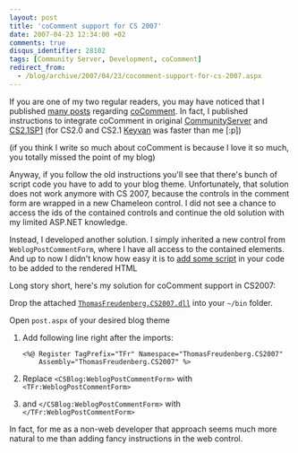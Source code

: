 ```yaml
---
layout: post
title: 'coComment support for CS 2007'
date: 2007-04-23 12:34:00 +02
comments: true
disqus_identifier: 28102
tags: [Community Server, Development, coComment]
redirect_from:
  - /blog/archive/2007/04/23/cocomment-support-for-cs-2007.aspx
---
```


If you are one of my two regular readers, you may have noticed that I published [many posts](/tag/cocomment/) regarding [coComment](http://www.cocomment.com/). In fact, I published instructions to integrate coComment in original [CommunityServer](/archive/2006/02/08/revised-cocomment-support/) and [CS2.1SP1](/archive/2006/09/19/updated-cocomment-support-for-community-server-2-1/) (for CS2.0 and CS2.1 [Keyvan](http://nayyeri.net/) was faster than me [:p])

(if you think I write so much about coComment is because I love it so much, you totally missed the point of my blog)

Anyway, if you follow the old instructions you'll see that there's bunch of script code you have to add to your blog theme. Unfortunately, that solution does not work anymore with CS 2007, because the controls in the comment form are wrapped in a new Chameleon control. I did not see a chance to access the ids of the contained controls and continue the old solution with my limited ASP.NET knowledge.

Instead, I developed another solution. I simply inherited a new control from `WeblogPostCommentForm`, where I have all access to the contained elements. And up to now I didn't know how easy it is to [add some script](http://msdn2.microsoft.com/en-us/library/system.web.ui.clientscriptmanager.registerclientscriptblock.aspx) in your code to be added to the rendered HTML

Long story short, here's my solution for coComment support in CS2007:

Drop the attached [`ThomasFreudenberg.CS2007.dll`](/files/archive/ThomasFreudenberg.CS2007.dll) into your `~/bin` folder.

Open `post.aspx` of your desired blog theme

1.  Add following line right after the imports:

    ``` aspnet
    <%@ Register TagPrefix="TFr" Namespace="ThomasFreudenberg.CS2007"
        Assembly="ThomasFreudenberg.CS2007" %>
    ```

2.  Replace `<CSBlog:WeblogPostCommentForm>` with `<TFr:WeblogPostCommentForm>`
3.  and `</CSBlog:WeblogPostCommentForm>` with `</TFr:WeblogPostCommentForm>`

In fact, for me as a non-web developer that approach seems much more natural to me than adding fancy instructions in the web control.

